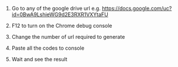 1. Go to any of the google drive url
e.g. https://docs.google.com/uc?id=0BwA9LshieWG9d2E3RXR1VXYtaFU

2. F12 to turn on the Chrome debug console

3. Change the number of url required to generate

4. Paste all the codes to console

5. Wait and see the result
